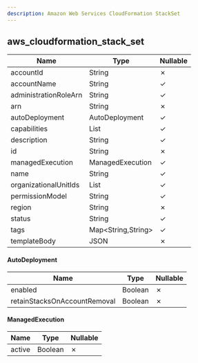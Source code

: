 ```yaml
---
description: Amazon Web Services CloudFormation StackSet
---
```

aws_cloudformation_stack_set
----------------------------

| **Name**              | **Type**           | **Nullable** |
| --------------------- | ------------------ | ------------ |
| accountId             | String             | &cross;      |
| accountName           | String             | &check;      |
| administrationRoleArn | String             | &check;      |
| arn                   | String             | &cross;      |
| autoDeployment        | AutoDeployment     | &check;      |
| capabilities          | List<String>       | &check;      |
| description           | String             | &check;      |
| id                    | String             | &cross;      |
| managedExecution      | ManagedExecution   | &check;      |
| name                  | String             | &check;      |
| organizationalUnitIds | List<String>       | &check;      |
| permissionModel       | String             | &check;      |
| region                | String             | &cross;      |
| status                | String             | &check;      |
| tags                  | Map<String,String> | &check;      |
| templateBody          | JSON               | &cross;      |

#### AutoDeployment
| **Name**                     | **Type** | **Nullable** |
| ---------------------------- | -------- | ------------ |
| enabled                      | Boolean  | &cross;      |
| retainStacksOnAccountRemoval | Boolean  | &cross;      |

#### ManagedExecution
| **Name** | **Type** | **Nullable** |
| -------- | -------- | ------------ |
| active   | Boolean  | &cross;      |
